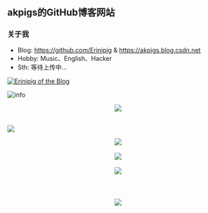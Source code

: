 ## akpigs的GitHub博客网站

### 关于我
- Blog: https://github.com/Erinipig & https://akpigs.blog.csdn.net
- Hobby: Music、English、Hacker
- Sth: 等待上传中...


<a href="https://github.com/Erinipig"><img align="center" src="https://github-readme-stats.vercel.app/api?username=Erinipig&show_icons=true&include_all_commits=true&theme=vue&hide_border=true" alt="Erinipig of the Blog" /></a><br/>


![info](https://github-readme-stats.vercel.app/api?username=Erinipig&show_icons=true&count_private=true&hide=prs&theme=radical) 
<br/>

<div align="center">
	<img  src="https://github-readme-stats.vercel.app/api/top-langs/?username=Erinipig&hide_title=true&hide_border=true&layout=compact&langs_count=6&text_color=000&icon_color=fff&bg_color=0,52fa5a,4dfcff,c64dff&theme=graywhite" />
</div> <br />


![](https://visitor-badge.glitch.me/badge?page_id=CasterWx.readme) 
<br/>

<div align="center">
	<img src="https://activity-graph.herokuapp.com/graph?username=Erinipig&theme=xcode" />
</div> <br/>

<div align="center">
	<img  src="https://github-readme-streak-stats.herokuapp.com/?user=Erinipig" />
</div><br/>

<div align="center">
	<img  src="https://github-profile-trophy.vercel.app/?username=Erinipig" />
</div><br/>

<h1 align="center">
	<a href="https://sunguoqi.com/">
		<img src="https://readme-typing-svg.herokuapp.com/?lines=console.log(%22Hello%2C%20World!%22);Erinipig祝您今天愉快!&center=true&size=27">
	</a>
</h1>

<!--
**Erinipig/Erinipig** is a ✨ _special_ ✨ repository because its `README.md` (this file) appears on your GitHub profile.

Here are some ideas to get you started:

- 🔭 I’m currently working on ...
- 🌱 I’m currently learning ...
- 👯 I’m looking to collaborate on ...
- 🤔 I’m looking for help with ...
- 💬 Ask me about ...
- 📫 How to reach me: ...
- 😄 Pronouns: ...
- ⚡ Fun fact: ...

-->
